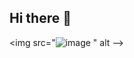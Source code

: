 ## Hi there 👋
<img src="![image](https://github.com/user-attachments/assets/c35e4e73-ecb6-4bfa-b71b-d9faafcf0751)
" alt
-->
